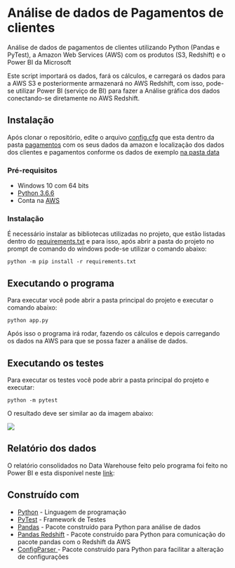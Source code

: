 # Análise de dados de Pagamentos de clientes
 
Análise de dados de pagamentos de clientes utilizando Python (Pandas e PyTest), a Amazon Web Services (AWS) com os produtos (S3, Redshift) e o Power BI da Microsoft

Este script importará os dados, fará os cálculos, e carregará os dados para a AWS S3 e posteriormente armazenará no AWS Redshift, com isso, pode-se utilizar Power BI (serviço de BI) para fazer a Análise gráfica dos dados conectando-se diretamente no AWS Redshift.

## Instalação

Após clonar o repositório, edite o arquivo [config.cfg](https://github.com/LeoCardosoJr/Analise-Pagamento/blob/master/pagamentos/config.cfg) que esta dentro da pasta [pagamentos](https://github.com/LeoCardosoJr/Analise-Pagamento/tree/master/pagamentos) com os seus dados da amazon e localização dos dados dos clientes e pagamentos conforme os dados de exemplo [na pasta data](https://github.com/LeoCardosoJr/Analise-Pagamento/tree/master/data)

### Pré-requisitos

* Windows 10 com 64 bits
* [Python 3.6.6](https://www.python.org/downloads/release/python-366/)
* Conta na [AWS](https://aws.amazon.com/pt/)

### Instalação

É necessário instalar as bibliotecas utilizadas no projeto, que estão listadas dentro do [requirements.txt](https://github.com/LeoCardosoJr/Analise-Pagamento/blob/master/requirements.txt) e para isso, após abrir a pasta do projeto no prompt de comando do windows pode-se utilizar o comando abaixo:

```
python -m pip install -r requirements.txt
```

## Executando o programa

Para executar você pode abrir a pasta principal do projeto e executar o comando abaixo:
```
python app.py
```
Após isso o programa irá rodar, fazendo os cálculos e depois carregando os dados na AWS para que se possa fazer a análise de dados.

## Executando os testes

Para executar os testes você pode abrir a pasta principal do projeto e executar:
```
python -m pytest
```
O resultado deve ser similar ao da imagem abaixo:

![](https://leocardosojr.s3.sa-east-1.amazonaws.com/tests.png)

## Relatório dos dados

O relatório consolidados no Data Warehouse feito pelo programa foi feito no Power BI e esta disponível neste [link](https://app.powerbi.com/view?r=eyJrIjoiZDc2YjY4NGUtZTYyNi00ZDJkLWIyMTItOGMwZTZjMWJmYzc1IiwidCI6IjkxMDg4ZTBiLWYyZDYtNDU0Mi1iYWRiLWQ4Nzc5MzBjYjJmOCJ9):

## Construído com

* [Python](https://github.com/python) - Linguagem de programação
* [PyTest](https://github.com/pytest-dev/pytest) - Framework de Testes
* [Pandas](https://github.com/pandas-dev/pandas) - Pacote construído para Python para análise de dados
* [Pandas Redshift](https://github.com/agawronski/pandas_redshift) - Pacote construído para Python para comunicação do pacote pandas com o Redshift da AWS
* [ConfigParser ](https://github.com/jaraco/configparser) - Pacote construído para Python para facilitar a alteração de configurações

